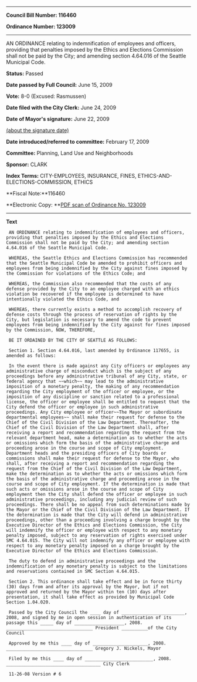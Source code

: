 

********

**Council Bill Number: 116460**
   
**Ordinance Number: 123009**
********

 AN ORDINANCE relating to indemnification of employees and officers, providing that penalties imposed by the Ethics and Elections Commission shall not be paid by the City; and amending section 4.64.016 of the Seattle Municipal Code.

**Status:** Passed
   
**Date passed by Full Council:** June 15, 2009
   
**Vote:** 8-0 (Excused: Rasmussen)
   
**Date filed with the City Clerk:** June 24, 2009
   
**Date of Mayor's signature:** June 22, 2009
   
[(about the signature date)](/~public/approvaldate.htm)
   
   
   
**Date introduced/referred to committee:** February 17, 2009
   
**Committee:** Planning, Land Use and Neighborhoods
   
**Sponsor:** CLARK
   
   
**Index Terms:** CITY-EMPLOYEES, INSURANCE, FINES, ETHICS-AND-ELECTIONS-COMMISSION, ETHICS

**Fiscal Note:**116460

**Electronic Copy: **[PDF scan of Ordinance No. 123009](/~archives/Ordinances/Ord_123009.pdf)

********

**Text**
   
```
 AN ORDINANCE relating to indemnification of employees and officers, providing that penalties imposed by the Ethics and Elections Commission shall not be paid by the City; and amending section 4.64.016 of the Seattle Municipal Code.

 WHEREAS, the Seattle Ethics and Elections Commission has recommended that the Seattle Municipal Code be amended to prohibit officers and employees from being indemnified by the City against fines imposed by the Commission for violations of the Ethics Code; and

 WHEREAS, the Commission also recommended that the costs of any defense provided by the City to an employee charged with an ethics violation be recovered if the employee is determined to have intentionally violated the Ethics Code, and

 WHEREAS, there currently exists a method to accomplish recovery of defense costs through the process of reservation of rights by the City, but legislation is necessary to amend the code to prevent employees from being indemnified by the City against for fines imposed by the Commission, NOW, THEREFORE,

 BE IT ORDAINED BY THE CITY OF SEATTLE AS FOLLOWS:

 Section 1. Section 4.64.016, last amended by Ordinance 117655, is amended as follows:

 In the event there is made against any City officers or employees any administrative charge of misconduct which is the subject of any proceedings before any administrative tribunal of any City, state, or federal agency that ~~which~~ may lead to the administrative imposition of a monetary penalty, the making of any recommendation regarding the City employment of the officer or employee, or the imposition of any discipline or sanction related to a professional license, the officer or employee shall be entitled to request that the City defend the officer or employee in such administrative proceedings. Any City employee or officer~~The Mayor or subordinate departmental employees~~ shall make their request for defense to the Chief of the Civil Division of the Law Department. Thereafter, the Chief of the Civil Division of the Law Department shall, after receiving a report and recommendation regarding the request from the relevant department head, make a determination as to whether the acts or omissions which form the basis of the administrative charge and proceeding arose in the course and scope of City employment. Department heads and the presiding officers of City boards or commissions shall make their request for defense to the Mayor, who shall, after receiving a report and recommendation regarding the request from the Chief of the Civil Division of the Law Department, make the determination as to whether the acts or omissions which form the basis of the administrative charge and proceeding arose in the course and scope of City employment. If the determination is made that such acts or omissions arose in the course and scope of City employment then the City shall defend the officer or employee in such administrative proceedings, including any judicial review of such proceedings. There shall be no appeal from such determinations made by the Mayor or the Chief of the Civil Division of the Law Department. If the determination is made that the City will defend in administrative proceedings, other than a proceeding involving a charge brought by the Executive Director of the Ethics and Elections Commission, the City will indemnify the officer or employee with respect to any monetary penalty imposed, subject to any reservation of rights exercised under SMC 4.64.015. The City will not indemnify any officer or employee with respect to any monetary penalty imposed on a charge brought by the Executive Director of the Ethics and Elections Commission.

 The duty to defend in administrative proceedings and the indemnification of any monetary penalty is subject to the limitations and reservations contained in SMC Section 4.64.015.

 Section 2. This ordinance shall take effect and be in force thirty (30) days from and after its approval by the Mayor, but if not approved and returned by the Mayor within ten (10) days after presentation, it shall take effect as provided by Municipal Code Section 1.04.020.

 Passed by the City Council the ____ day of ________________________, 2008, and signed by me in open session in authentication of its passage this _____ day of ___________________, 2008. _________________________________ President __________of the City Council

 Approved by me this ____ day of _____________________, 2008. _________________________________ Gregory J. Nickels, Mayor

 Filed by me this ____ day of __________________________, 2008. ____________________________________ City Clerk

 11-26-08 Version # 6

```
